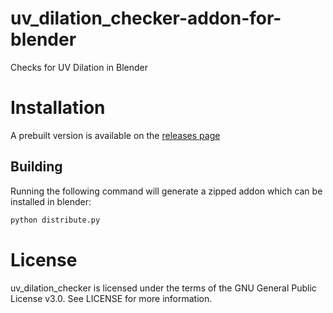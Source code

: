 # uv_dilation_checker-addon-for-blender

Checks for UV Dilation in Blender

# Installation

A prebuilt version is available on the [releases page](https://github.com/sayan-ux/uv_dilation_checker-addon-for-blender/releases)

## Building
Running the following command will generate a zipped addon which can be installed in blender:
```bash
python distribute.py
```
# License
uv_dilation_checker is licensed under the terms of the GNU General Public License v3.0. See LICENSE for more information.